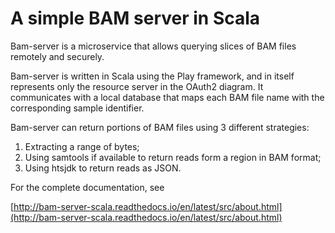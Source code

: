 
A simple BAM server in Scala
============================

Bam-server is a microservice that allows querying slices of BAM files remotely and securely.

Bam-server is written in Scala using the Play framework, and in itself represents only
the resource server in the OAuth2 diagram. It communicates with a local database
that maps each BAM file name with the corresponding sample identifier.

Bam-server can return portions of BAM files using 3 different strategies:

1. Extracting a range of bytes;
2. Using samtools if available to return reads form a region in BAM format;
3. Using htsjdk to return reads as JSON.

For the complete documentation, see

[http://bam-server-scala.readthedocs.io/en/latest/src/about.html](http://bam-server-scala.readthedocs.io/en/latest/src/about.html)


